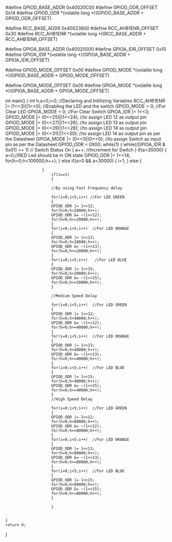 
#define GPIOD_BASE_ADDR 0x40020C00
#define GPIOD_ODR_OFFSET 0x14
#define GPIOD_ODR *(volatile long *)(GPIOD_BASE_ADDR + GPIOD_ODR_OFFSET)



#define RCC_BASE_ADDR 0x40023800
#define RCC_AHB1ENR_OFFSET 0x30
#define RCC_AHB1ENR *(volatile long *)(RCC_BASE_ADDR + RCC_AHB1ENR_OFFSET)



#define GPIOA_BASE_ADDR 0x40020000
#define GPIOA_IDR_OFFSET 0x10
#define GPIOA_IDR *(volatile long *)(GPIOA_BASE_ADDR + GPIOA_IDR_OFFSET)



#define GPIOD_MODE_OFFSET 0x00
#define GPIOD_MODE *(volatile long *)(GPIOD_BASE_ADDR + GPIOD_MODE_OFFSET)



#define GPIOA_MODE_OFFSET 0x00
#define GPIOA_MODE *(volatile long *)(GPIOA_BASE_ADDR + GPIOA_MODE_OFFSET)


int main()
{
	int h,a=0,i=0;  //Declaring and Initilizing Variables
	RCC_AHB1ENR |= (1<<3)|(1<<0); //Enabling the LED and the switch
	GPIOD_MODE = 0; //For Clear LED
	GPIOA_MODE = 0; //For Clear Switch
	GPIOA_IDR |= 1<<3;
	GPIOD_MODE |= (0<<25)|(1<<24);  //to assign LED 12 as output pin
	GPIOD_MODE |= (0<<27)|(1<<26);  //to assign LED 13 as output pin
	GPIOD_MODE |= (0<<29)|(1<<28);  //to assign LED 14 as output pin
	GPIOD_MODE |= (0<<31)|(1<<30);  //to assign LED 14 as output pin as per the Datasheet
	GPIOA_MODE |= (0<<1)|(0<<0);    //to assign Switch as input pin as per the Datasheet
	GPIOD_ODR = 0X00;
	while(1)
	{
					while((GPIOA_IDR & 0x01) == 1) // Switch Status On
					{
						a++; //Increment for Switch
					}
					if(a>30000)
				    {
					a=0;//RED Led should be in ON state
					GPIOD_ODR |= 1<<14;
					for(h=0;h<100000;h++);
					}
					else if(a>0 && a<30000)
					{
					i=1;
                    }
					else
					{

					}
						if(i==1)
						{

					    //By using Fast Frequency delay

				        for(i=0;i<5;i++) //For LED GREEN
						{
						GPIOD_ODR |= 1<<12;
						for(h=0;h<20000;h++);
						GPIOD_ODR &= ~(1<<12);
						for(h=0;h>=20000;h++);
						}
						for(i=0;i<5;i++)  //For LED ORANGE
						{
						GPIOD_ODR |= 1<<13;
						for(h=0;h<20000;h++);
						GPIOD_ODR &= ~(1<<13);
					    for(h=0;h>=20000;h++);
						}
						for(i=0;i<5;i++)   //For LED BLUE
						{
						GPIOD_ODR |= 1<<15;
						for(h=0;h<20000;h++);
						GPIOD_ODR &= ~(1<<15);
						for(h=0;h>=20000;h++);
						}

						//Medium Speed Delay

						for(i=0;i<5;i++)  //For LED GREEN
						{
						GPIOD_ODR |= 1<<12;
						for(h=0;h<40000;h++);
						GPIOD_ODR &= ~(1<<12);
						for(h=0;h>=40000;h++);
						}
						for(i=0;i<5;i++)  //For LED ORANGE
						{
						GPIOD_ODR |= 1<<13;
						for(h=0;h<40000;h++);
						GPIOD_ODR &= ~(1<<13);
						for(h=0;h>=40000;h++);
						}
						for(i=0;i<5;i++)  //For LED BLUE
						{
						GPIOD_ODR |= 1<<15;
						for(h=0;h<40000;h++);
					    GPIOD_ODR &= ~(1<<15);
						for(h=0;h>=40000;h++);
						}
						//High Speed Delay

						for(i=0;i<5;i++)  //For LED GREEN
					    {
						GPIOD_ODR |= 1<<12;
						for(h=0;h<80000;h++);
						GPIOD_ODR &= ~(1<<12);
						for(h=0;h>=80000;h++);
						}
						for(i=0;i<5;i++)  //For LED ORANGE
						{
						GPIOD_ODR |= 1<<13;
						for(h=0;h<80000;h++);
						GPIOD_ODR &= ~(1<<13);
						for(h=0;h>=80000;h++);
						}
						for(i=0;i<5;i++)  //For LED BLUE
						{
						GPIOD_ODR |= 1<<15;
						for(h=0;h<80000;h++);
						GPIOD_ODR &= ~(1<<15);
						for(h=0;h>=80000;h++);
						}

						}


	}
	return 0;
}

